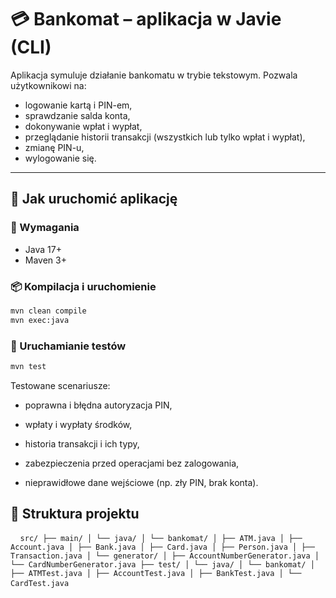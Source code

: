# 💳 Bankomat – aplikacja w Javie (CLI)

Aplikacja symuluje działanie bankomatu w trybie tekstowym. Pozwala użytkownikowi na:
- logowanie kartą i PIN-em,
- sprawdzanie salda konta,
- dokonywanie wpłat i wypłat,
- przeglądanie historii transakcji (wszystkich lub tylko wpłat i wypłat),
- zmianę PIN-u,
- wylogowanie się.

---

## 🚀 Jak uruchomić aplikację

### 🔧 Wymagania
- Java 17+
- Maven 3+

### 📦 Kompilacja i uruchomienie
```bash
mvn clean compile
mvn exec:java 
```
### 🧪 Uruchamianie testów
```bash
mvn test
```

Testowane scenariusze:

- poprawna i błędna autoryzacja PIN,

- wpłaty i wypłaty środków,

- historia transakcji i ich typy,

- zabezpieczenia przed operacjami bez zalogowania,

- nieprawidłowe dane wejściowe (np. zły PIN, brak konta).

## 🧱 Struktura projektu

<pre> <code> src/ ├── main/ │ └── java/ │ └── bankomat/ │ ├── ATM.java │ ├── Account.java │ ├── Bank.java │ ├── Card.java │ ├── Person.java │ ├── Transaction.java │ └── generator/ │ ├── AccountNumberGenerator.java │ └── CardNumberGenerator.java ├── test/ │ └── java/ │ └── bankomat/ │ ├── ATMTest.java │ ├── AccountTest.java │ ├── BankTest.java │ └── CardTest.java </code> </pre>



